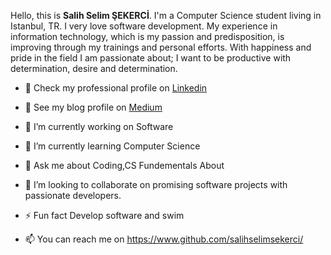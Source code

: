 Hello, this is **Salih Selim ŞEKERCİ**. I'm a Computer Science student living in Istanbul, TR. I very love software development.
My experience in information technology, which is my passion and predisposition, is improving through my trainings and personal efforts.
With happiness and pride in the field I am passionate about; I want to be productive with determination, desire and determination.

- 💼 Check my professional profile on [Linkedin](https://www.linkedin.com/in/salihselimsekerci/)
- 📓 See my blog profile on [Medium](https://www.salihselimsekerci.medium.com/)

- 🔭 I’m currently working on Software
- 🌱 I’m currently learning Computer Science
- 💬 Ask me about Coding,CS Fundementals About
- 👯 I’m looking to collaborate on promising software projects with passionate developers.
- ⚡ Fun fact Develop software and swim
- 📫 You can reach me on https://www.github.com/salihselimsekerci/

